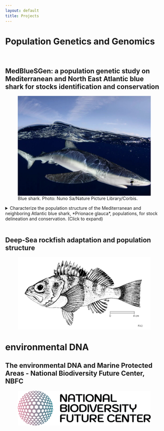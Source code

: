 ```yaml
---
layout: default
title: Projects
---
```


# Population Genetics and Genomics


<br>



## MedBlueSGen: a population genetic study on Mediterranean and North East Atlantic blue shark for stocks identification and conservation


<figure>
<img src="assets/blueshark.jpg" alt="MedBlueSGen" width="700" align="center"> 
<figcaption> Blue shark. Photo: Nuno Sa/Nature Picture Library/Corbis.</figcaption>
</figure>

<details>
  <summary>Characterize the population structure of the Mediterranean and neighboring Atlantic blue shark, *Prionace glauca*, populations, for stock delineation and conservation. (Click to expand)</summary>
  
<br>
  
Through genome-representative and ddRAD-derived SNP markers, we....
</details>

<br>


## Deep-Sea rockfish adaptation and population structure
<figure>
<img src="assets/Helicolenus.jpg" alt="Helicolenus" width="700" align="center"> 
</figure>


# environmental DNA

## The environmental DNA and Marine Protected Areas - National Biodiversity Future Center, NBFC

<figure>
<img src="assets/Logo_NBFC_CMYK.png" alt="Logo_NBFC" width="700" align="center"> 
</figure>
